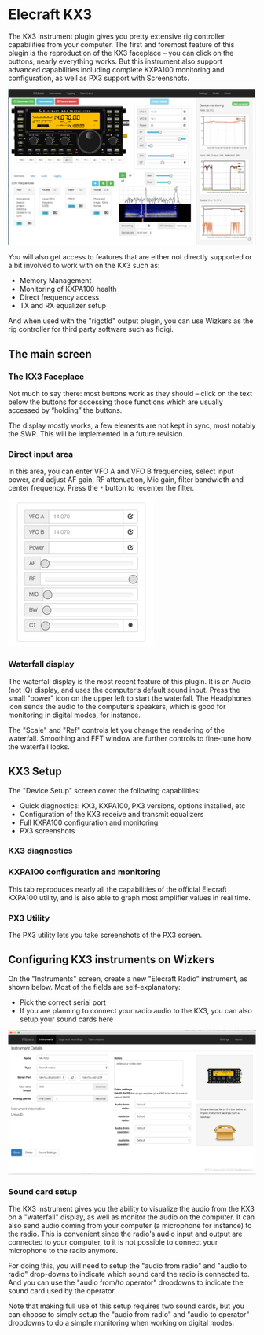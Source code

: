 # Elecraft KX3

The KX3 instrument plugin gives you pretty extensive rig controller capabilities from your computer. The first and foremost feature of this plugin is the reproduction of the KX3 faceplace – you can click on the buttons, nearly everything works. But this instrument also support advanced capabilities including complete KXPA100 monitoring and configuration, as well as PX3 support with Screenshots.

![KX3 main](img/kx3-main.png)

You will also get access to features that are either not directly supported or a bit involved to work with on the KX3 such as:

* Memory Management
* Monitoring of KXPA100 health
* Direct frequency access
* TX and RX equalizer setup

And when used with the "rigctld" output plugin, you can use Wizkers as the rig controller for third party software such as fldigi.

## The main screen

### The KX3 Faceplace

Not much to say there: most buttons work as they should – click on the text below the buttons for accessing those functions which are usually accessed by “holding” the buttons.

The display mostly works, a few elements are not kept in sync, most notably the SWR. This will be implemented in a future revision.

### Direct input area

In this area, you can enter VFO A and VFO B frequencies, select input power, and adjust AF gain, RF attenuation, Mic gain, filter bandwidth and center frequency. Press the `*` button to recenter the filter.

![Direct input](img/kx3-directinput.png)

### Waterfall display

The waterfall display is the most recent feature of this plugin. It is an Audio (not IQ) display, and uses the computer’s default sound input. Press the small "power" icon on the upper left to start the waterfall. The Headphones icon sends the audio to the computer’s speakers, which is good for monitoring in digital modes, for instance.

The "Scale" and "Ref" controls let you change the rendering of the waterfall. Smoothing and FFT window are further controls to fine-tune how the waterfall looks.


## KX3 Setup

The "Device Setup" screen cover the following capabilities:

* Quick diagnostics: KX3, KXPA100, PX3 versions, options installed, etc
* Configuration of the KX3 receive and transmit equalizers
* Full KXPA100 configuration and monitoring
* PX3 screenshots

### KX3 diagnostics


### KXPA100 configuration and monitoring

This tab reproduces nearly all the capabilities of the official Elecraft KXPA100 utility, and is also able to graph most amplifier values in real time.


### PX3 Utility

The PX3 utility lets you take screenshots of the PX3 screen.



## Configuring KX3 instruments on Wizkers

On the "Instruments" screen, create a new "Elecraft Radio" instrument, as shown below. Most of the fields are self-explanatory:

* Pick the correct serial port
* If you are planning to connect your radio audio to the KX3, you can also setup your sound cards here

![KX3 config](img/kx3-config.png)

### Sound card setup

The KX3 instrument gives you the ability to visualize the audio from the KX3 on a "waterfall" display, as well as monitor the audio on the computer. It can also send audio coming from your computer (a microphone for instance) to the radio. This is convenient since the radio's audio input and output are connected to your computer, to it is not possible to connect your microphone to the radio anymore.

For doing this, you will need to setup the "audio from radio" and "audio to radio" drop-downs to indicate which sound card the radio is connected to. And you can use the "audio from/to operator" dropdowns to indicate the sound card used by the operator.

Note that making full use of this setup requires two sound cards, but you can choose to simply setup the "audio from radio" and "audio to operator" dropdowns to do a simple monitoring when working on digital modes.


